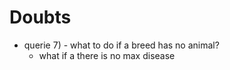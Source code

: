 Doubts
======
- querie 7) - what to do if a breed has no animal?
    - what if a there is no max disease
